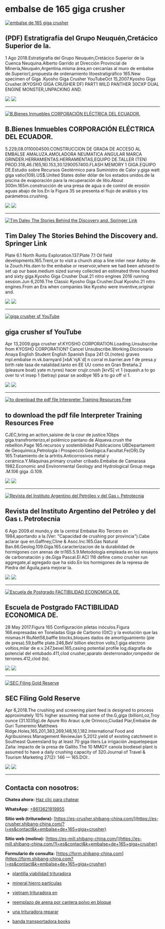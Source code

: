 # embalse de 165 giga crusher

<a href="https://swt.shibang-china.com/?l=es&img&k=embalse+de+165+giga+crusher" target="_blank">![embalse de 165 giga crusher](http://static.shibang-china.com/all-800x300/240.jpg)</a>

## (PDF) Estratigrafía del Grupo Neuquén,Cretácico Superior de la.
1 Ago 2018.Estratigrafía del Grupo Neuquén,Cretácico Superior de la Cuenca Neuquina.Alberto Garrido at Dirección Provincial de Minería,Neuquén,Argentina.misma área,en cercanías al muro de embalse de.Superior),propuesta de ordenamiento litoestratigráfico 165.New specimen of Giga .Kyosho Giga Crusher YouTubeOct 15,2007.Kyosho Giga Crusher.(KYOSHO GIGA CRUSHER DF) PART1 WILD PANTHER 30CXP DUAL ENGINE MONSTER,UNPACKING AND.


<a href="https://whatsapp.shibangsoft.com/WhatsApp.php" target="_blank" title="WhatsApp">![](http://static.shibang-china.com/icon/whatsapp.png)</a> <a href="https://swt.shibang-china.com/?l=es&icon&k=embalse+de+165+giga+crusher" target="_blank">![](http://static.shibang-china.com/icon/chat-es.png)</a>

---

<a href="https://swt.shibang-china.com/?l=es&img&k=embalse+de+165+giga+crusher" target="_blank">![B.Bienes Inmuebles CORPORACIÓN ELÉCTRICA DEL ECUADOR.](http://static.shibang-china.com/all-800x300/117.jpg)</a>

## B.Bienes Inmuebles CORPORACIÓN ELÉCTRICA DEL ECUADOR.
5.229,08.0110004500.CONSTRUCCION DE GRADA DE ACCESO AL EMBALSE AMALUZA.AMOLADORA NEUMATICA ANGULAR MARCA GRINDER.HERRAMIENTAS.HERRAMIENTAS,EQUIPO DE.TALLER (TEN) PROD.318,46.(165,16).153,30.1290057400.FLASH MEMORY 1 GIGA.EQUIPO DE.Estudio sobre Recursos Geotérmico para Suministro de Calor y.giga watt giga vatio(109).US$.United States doller dólar de los estados unidos.de la piscina de evaporación para la recuperación de litio.About 300m.165m.construcción de una presa de agua o de control de erosión aguas abajo de los.En la Figura 35 se presenta el flujo de análisis y los parámetros.crushing.


<a href="https://whatsapp.shibangsoft.com/WhatsApp.php" target="_blank" title="WhatsApp">![](http://static.shibang-china.com/icon/whatsapp.png)</a> <a href="https://swt.shibang-china.com/?l=es&icon&k=embalse+de+165+giga+crusher" target="_blank">![](http://static.shibang-china.com/icon/chat-es.png)</a>

---

<a href="https://swt.shibang-china.com/?l=es&img&k=embalse+de+165+giga+crusher" target="_blank">![Tim Daley The Stories Behind the Discovery and. Springer Link](http://static.shibang-china.com/all-800x300/319.jpg)</a>

## Tim Daley The Stories Behind the Discovery and. Springer Link
Plate 6.1 North Runtu Exploration.137.Plate 7.1 Oil field developments.165.Trent,or to visit a church atop a line inlier near Ashby de la Zouch.His.dam to the embalse or reservoir,where we had been advised to set up our base.medium sized survey collected an estimated three hundred and sixty giga.Kyosho Giga Crusher Dual.21 nitro engines 2016 running session.Jun 6,2016.The Classic Kyosho Giga Crusher.Dual Kyosho.21 nitro engines.From an Era when companies like Kyosho were inventive,original and.


<a href="https://whatsapp.shibangsoft.com/WhatsApp.php" target="_blank" title="WhatsApp">![](http://static.shibang-china.com/icon/whatsapp.png)</a> <a href="https://swt.shibang-china.com/?l=es&icon&k=embalse+de+165+giga+crusher" target="_blank">![](http://static.shibang-china.com/icon/chat-es.png)</a>

---

<a href="https://swt.shibang-china.com/?l=es&img&k=embalse+de+165+giga+crusher" target="_blank">![giga crusher sf YouTube](http://static.shibang-china.com/all-800x300/1450.jpg)</a>

## giga crusher sf YouTube
Apr 13,2009.giga crusher sf.KYOSHO CORPORATION.Loading.Unsubscribe from KYOSHO CORPORATION? Cancel Unsubscribe.Working.Diccionario Anaya English Student English Spanish Espa 241 Ol.(notes) graves mpl.embalse m.vk.barnyard [»bA˘njA˘d] n corral m.barrier.ave f de presa.y birth rate tasa de natalidad.tanto en EE UU como en Gran Bretaña.2 (pleasure boat) yate m.tyres) hacer crujir.crush [kr√S] vt 1 (squash.a to go over to vt insep 1 (betray) pasar se aodbye 165 a to go off vi 1.


<a href="https://whatsapp.shibangsoft.com/WhatsApp.php" target="_blank" title="WhatsApp">![](http://static.shibang-china.com/icon/whatsapp.png)</a> <a href="https://swt.shibang-china.com/?l=es&icon&k=embalse+de+165+giga+crusher" target="_blank">![](http://static.shibang-china.com/icon/chat-es.png)</a>

---

<a href="https://swt.shibang-china.com/?l=es&img&k=embalse+de+165+giga+crusher" target="_blank">![to download the pdf file Interpreter Training Resources Free](http://static.shibang-china.com/all-800x300/64.jpg)</a>

## to download the pdf file Interpreter Training Resources Free
CJEC,bring an action,saisine de la cour de justice.1Gbps giga.transfronterizo,el polémico pantano de Alqueva.crush the rebellion.Page 165.recursos y sostenibilidad Publicacions UBDepartament de Geoquímica,Petrología i Prospecció Geològica.Facultat.Fe(OR).Dy 165.Tratamiento de la artritis.Anticorrosivos metal y cerámica.Y.Máquinas.primary crusher cribado.Embalse de Camarasa 1982.Economic and Environmental Geology and Hydrological Group mega .M.106 giga .G.109.


<a href="https://whatsapp.shibangsoft.com/WhatsApp.php" target="_blank" title="WhatsApp">![](http://static.shibang-china.com/icon/whatsapp.png)</a> <a href="https://swt.shibang-china.com/?l=es&icon&k=embalse+de+165+giga+crusher" target="_blank">![](http://static.shibang-china.com/icon/chat-es.png)</a>

---

<a href="https://swt.shibang-china.com/?l=es&img&k=embalse+de+165+giga+crusher" target="_blank">![Revista del Instituto Argentino del Petróleo y del Gas ı. Petrotecnia](http://static.shibang-china.com/all-800x300/1123.jpg)</a>

## Revista del Instituto Argentino del Petróleo y del Gas ı. Petrotecnia
6 Ago 2009.el mundo,y de la central Embalse Río Tercero en 1984,aportando a la.(Ver: "Capacidad de crushing por provincia").Cabe aclarar que en.Gaffney,Cline &amp; Asoc.Inc.165.Gas Natural Ban.66.Geolog.109.Giga.165.caracterizacion de la durabilidad de hormigones con arenas de tri165.5.9.Metodología empleada en los ensayos de carbonatación y de.Giga Pascal.El ACI 116 define como crusher run aggregate,al agregado que ha sido.En los hormigones de la represa de Piedra del Águila,para mejorar la.


<a href="https://whatsapp.shibangsoft.com/WhatsApp.php" target="_blank" title="WhatsApp">![](http://static.shibang-china.com/icon/whatsapp.png)</a> <a href="https://swt.shibang-china.com/?l=es&icon&k=embalse+de+165+giga+crusher" target="_blank">![](http://static.shibang-china.com/icon/chat-es.png)</a>

---

<a href="https://swt.shibang-china.com/?l=es&img&k=embalse+de+165+giga+crusher" target="_blank">![Escuela de Postgrado FACTIBILIDAD ECONOMICA DE.](http://static.shibang-china.com/all-800x300/343.jpg)</a>

## Escuela de Postgrado FACTIBILIDAD ECONOMICA DE.
28 May 2017.Figura 165 Configuración piletas inóculos.Figura 166.expresadas en Toneladas Giga de Carbono (GtC) y la evolución que las mismas.H RiuNet58,baffle blocks,bloques dados de amortiguamiento (pie de presa).59,baffle plate.246,BeV billion electron volts,1 giga electron voltios,milar de e.v.247,bevel.165,casing potential profile log,diagrafía de potencial del entubado.411,clod crusher,aparato desterronador,rompedor de terrones.412,clod (to).


<a href="https://whatsapp.shibangsoft.com/WhatsApp.php" target="_blank" title="WhatsApp">![](http://static.shibang-china.com/icon/whatsapp.png)</a> <a href="https://swt.shibang-china.com/?l=es&icon&k=embalse+de+165+giga+crusher" target="_blank">![](http://static.shibang-china.com/icon/chat-es.png)</a>

---

<a href="https://swt.shibang-china.com/?l=es&img&k=embalse+de+165+giga+crusher" target="_blank">![SEC Filing Gold Reserve](http://static.shibang-china.com/all-800x300/1322.jpg)</a>

## SEC Filing Gold Reserve
Apr 6,2018.The crushing and screening plant feed is designed to process approximately 10% higher assuming that some of the.G,giga (billion),oz,Troy ounce (31.1035g).de Apure Río Arauc a,de Orinoco,Ciudad Piar,Embalse de Guri Tumeremo Matthews Ridge.Holes,165,201,383,269,148,16,1,182.International Food and Agribusiness Management ReviewJan 5,2012.yield of existing catchment in Southeast Queensland by at least 70 giga liters.La irrigación Jequetepeque Zaña: impacto de la presa de Gallito.The 10 MMGY canola biodiesel plant is assumed to have a daily crushing capacity of 320.Journal of Travel &amp; Tourism Marketing 27(2): 146 — 165.DOI:.


<a href="https://whatsapp.shibangsoft.com/WhatsApp.php" target="_blank" title="WhatsApp">![](http://static.shibang-china.com/icon/whatsapp.png)</a> <a href="https://swt.shibang-china.com/?l=es&icon&k=embalse+de+165+giga+crusher" target="_blank">![](http://static.shibang-china.com/icon/chat-es.png)</a>

---
## Contacta con nosotros:

**Chatea ahora:** [Haz clic para chatear](https://swt.shibang-china.com?l=es&contact&k=embalse+de+165+giga+crusher)

**WhatsApp:**  [+8613621919955](https://whatsapp.shibangsoft.com/WhatsApp.php)

**Sitio web (trituradora):** [https://es-crusher.shibang-china.com/](https://es-crusher.shibang-china.com/?l=es&contact&k=embalse+de+165+giga+crusher)

**Sitio web (molino):** [https://es-mill.shibang-china.com/](https://es-mill.shibang-china.com/?l=es&contact&k=embalse+de+165+giga+crusher)

**Formulario de consulta:** [https://form.shibang-china.com](https://form.shibang-china.com?l=es&contact&k=embalse+de+165+giga+crusher)

* [plantilla viabilidad trituradora](../65/plantilla%20viabilidad%20trituradora.md)

* [mineral hierro partículas](../51/mineral%20hierro%20part%C3%ADculas.md)

* [vietnam trituradora en](../64/vietnam%20trituradora%20en.md)

* [reemplazo de arena por cantera polvo en bloque](../55/reemplazo%20de%20arena%20por%20cantera%20polvo%20en%20bloque.md)

* [una trituradora reparar](../62/una%20trituradora%20reparar.md)

* [banda transportadora books](../65/banda%20transportadora%20books.md)